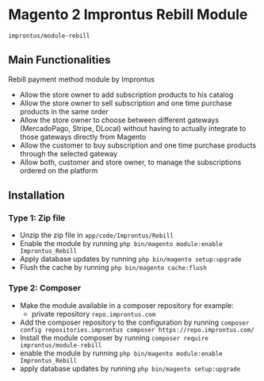 # Magento 2 Improntus Rebill Module

    improntus/module-rebill

## Main Functionalities
Rebill payment method module by Improntus
- Allow the store owner to add subscription products to his catalog
- Allow the store owner to sell subscription and one time purchase products in the same order
- Allow the store owner to choose between different gateways (MercadoPago, Stripe, DLocal) without having to actually integrate to those gateways directly from Magento
- Allow the customer to buy subscription and one time purchase products through the selected gateway
- Allow both, customer and store owner, to manage the subscriptions ordered on the platform

## Installation 

### Type 1: Zip file

 - Unzip the zip file in `app/code/Improntus/Rebill`
 - Enable the module by running `php bin/magento module:enable Improntus_Rebill`
 - Apply database updates by running `php bin/magento setup:upgrade`
 - Flush the cache by running `php bin/magento cache:flush`

### Type 2: Composer

 - Make the module available in a composer repository for example:
    - private repository `repo.improntus.com`
 - Add the composer repository to the configuration by running `composer config repositories.improntus composer https://repo.improntus.com/`
 - Install the module composer by running `composer require improntus/module-rebill`
 - enable the module by running `php bin/magento module:enable Improntus_Rebill`
 - apply database updates by running `php bin/magento setup:upgrade`

